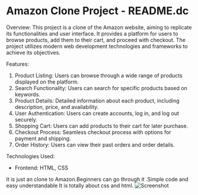 # Amazon Clone Project - README.dc

Overview:
This project is a clone of the Amazon website, aiming to replicate its functionalities and user interface. It provides a platform for users to browse products, add them to their cart, and proceed with checkout. The project utilizes modern web development technologies and frameworks to achieve its objectives.

Features:
1. Product Listing: Users can browse through a wide range of products displayed on the platform.
2. Search Functionality: Users can search for specific products based on keywords.
3. Product Details: Detailed information about each product, including description, price, and availability.
4. User Authentication: Users can create accounts, log in, and log out securely.
5. Shopping Cart: Users can add products to their cart for later purchase.
6. Checkout Process: Seamless checkout process with options for payment and shipping.
7. Order History: Users can view their past orders and order details.

Technologies Used:
- Frontend: HTML, CSS
  
It is just an clone to Amazon.Beginners can go through it .Simple code and easy understandable
It is totally about css and html.
![Screenshot](image.png)
